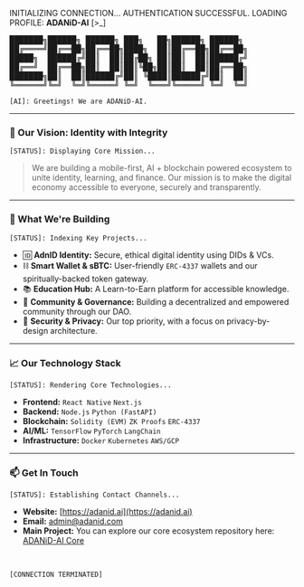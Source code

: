 INITIALIZING CONNECTION...
AUTHENTICATION SUCCESSFUL.
LOADING PROFILE: **ADANiD-AI**
[>_]

<pre>
███████╗██████╗ ██████╗ ███╗   ██╗██████╗ ██████╗ 
██╔════╝██╔══██╗██╔══██╗████╗  ██║██╔══██╗██╔══██╗
█████╗  ██████╔╝██║  ██║██╔██╗ ██║██║  ██║██████╔╝
██╔══╝  ██╔══██╗██║  ██║██║╚██╗██║██║  ██║██╔══██╗
███████╗██║  ██║██████╔╝██║ ╚████║██████╔╝██║  ██║
╚══════╝╚═╝  ╚═╝╚═════╝ ╚═╝  ╚═══╝╚═════╝ ╚═╝  ╚═╝
</pre>

`[AI]: Greetings! We are ADANiD-AI.`

---

### 🌌 Our Vision: Identity with Integrity
`[STATUS]: Displaying Core Mission...`

> We are building a mobile-first, AI + blockchain powered ecosystem to unite identity, learning, and finance. Our mission is to make the digital economy accessible to everyone, securely and transparently.

---

### 🔭 What We're Building
`[STATUS]: Indexing Key Projects...`

-   🆔 **AdnID Identity:** Secure, ethical digital identity using DIDs & VCs.
-   ⛓️ **Smart Wallet & sBTC:** User-friendly `ERC-4337` wallets and our spiritually-backed token gateway.
-   📚 **Education Hub:** A Learn-to-Earn platform for accessible knowledge.
-   🤝 **Community & Governance:** Building a decentralized and empowered community through our DAO.
-   🔐 **Security & Privacy:** Our top priority, with a focus on privacy-by-design architecture.

---

### 📈 Our Technology Stack
`[STATUS]: Rendering Core Technologies...`

-   **Frontend:** `React Native` `Next.js`
-   **Backend:** `Node.js` `Python (FastAPI)`
-   **Blockchain:** `Solidity (EVM)` `ZK Proofs` `ERC-4337`
-   **AI/ML:** `TensorFlow` `PyTorch` `LangChain`
-   **Infrastructure:** `Docker` `Kubernetes` `AWS/GCP`

---

### 📫 Get In Touch
`[STATUS]: Establishing Contact Channels...`

-   **Website:** [https://adanid.ai](https://adanid.ai)
-   **Email:** admin@adanid.com
-   **Main Project:** You can explore our core ecosystem repository here: [ADANiD-AI Core](https://github.com/ADANiD-AI/adanid-ai-core)

<br>

`[CONNECTION TERMINATED]`
